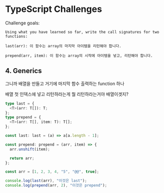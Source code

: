 # TypeScript Challenges

Challenge goals:

    Using what you have learned so far, write the call signatures for two functions:

    last(arr): 이 함수는 array의 마지막 아이템을 리턴해야 합니다.

    prepend(arr, item): 이 함수는 array의 시작에 아이템을 넣고, 리턴해야 합니다.

## 4. Generics

그니까 배열을 만들고 거기에 마지막 함수 출력하는 function 하나

배열 첫 인덱스에 넣고 리턴하라는게 뭘 리턴하라는거야 배열이겟지?

```ts
type last = {
  <T>(arr: T[]): T;
};
type prepend = {
  <T>(arr: T[], item: T): T[];
};

const last: last = (a) => a[a.length - 1];

const prepend: prepend = (arr, item) => {
  arr.unshift(item);

  return arr;
};

const arr = [1, 2, 3, 4, "5", "@@", true];

console.log(last(arr), "이것은 last");
console.log(prepend(arr, 2), "이것은 prepend");
```
